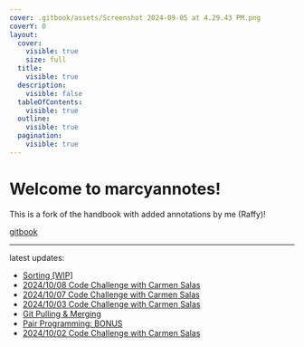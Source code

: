 ```yaml
---
cover: .gitbook/assets/Screenshot 2024-09-05 at 4.29.43 PM.png
coverY: 0
layout:
  cover:
    visible: true
    size: full
  title:
    visible: true
  description:
    visible: false
  tableOfContents:
    visible: true
  outline:
    visible: true
  pagination:
    visible: true
---
```


# Welcome to **marcyannotes**!

This is a fork of the handbook with added annotations by me (Raffy)!

[gitbook](https://raffycastlee.gitbook.io/marcyannotes)

---

latest updates:

- [Sorting [WIP]](codechallenege-curriculum/sorting.md)
- [2024/10/08 Code Challenge with Carmen Salas](codechallenge-curriculum/unit-1/20241008.md)
- [2024/10/07 Code Challenge with Carmen Salas](codechallenge-curriculum/unit-1/20241007.md)
- [2024/10/03 Code Challenge with Carmen Salas](codechallenge-curriculum/unit-0/20241003.md)
- [Git Pulling & Merging](fullstack-curriculum/mod-0-command-line-interfaces-git-and-github/3-git-pulling-merging.md)
- [Pair Programming: BONUS](fullstack-curriculum/mod-0-command-line-interfaces-git-and-github/5-pair-programming.md)
- [2024/10/02 Code Challenge with Carmen Salas](codechallenge-curriculum/unit-0/20241002.md)